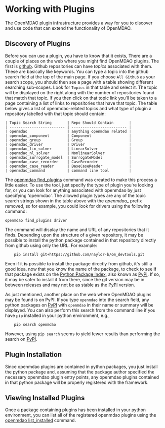 # Working with Plugins

The OpenMDAO plugin infrastructure provides a way for you to discover and use code that can extend the functionality of OpenMDAO.

## Discovery of Plugins

Before you can use a plugin, you have to know that it exists,  There are a couple of places on the web where you might find OpenMDAO plugins.  The first is [github](https://github.com). Github repositories can have *topics* associated with them.  These are basically like keywords.  You can type a topic into the github search field at the top of the main page.  If you choose `All Github` as your search scope, you should then see a page with a table showing different searching sub-scopes.  Look for `Topics` in that table and select it.  The topic will be displayed on the right along with the number of repositories found that match that topic.  If you then click on that topic link you'll be taken to a page containing a list of links to repositories that have that topic.  The table below gives a list of openmdao-related topics and what type of plugin a repository labelled with that topic should contain:


    | Topic Search String       | Repo Should Contain       |
    | ------------------------- | ------------------------- |
    | openmdao                  | anything openmdao related |
    | openmdao_component        | Component                 |
    | openmdao_group            | Group                     |
    | openmdao_driver           | Driver                    |
    | openmdao_lin_solver       | LinearSolver              |
    | openmdao_nl_solver        | NonlinearSolver           |
    | openmdao_surrogate_model  | SurrogateModel            |
    | openmdao_case_recorder    | CaseRecorder              |
    | openmdao_case_reader      | BaseCaseReader            |
    | openmdao_command          | command line tool         |


The [openmdao find_plugins](../../other_useful_docs/om_command.ipynb#openmdao-find_plugins) command was created to make this process a little easier.  To use the tool, just specify the type of plugin you're looking for, or you can look for anything associated with openmdao by just specifying 'openmdao'. The allowed plugin types are any of the topic search strings shown in the table above with the *openmdao_* prefix removed, so for example, you could look for drivers using the following command:

```
openmdao find_plugins driver
```

The command will display the name and URL of any repositories that it finds.  Depending upon the structure of a given repository, it may be possible to install the python package contained in that repository directly from github using only the URL.  For example:

```
    pip install git+https://github.com/naylor-b/om_devtools.git
```

Even if it **is** possible to install the package directly from github, it's still a good idea, now that you know the name of the package, to check to see if that package exists on the [Python Package Index](https://pypi.org/), also known as [PyPI](https://pypi.org/).  If so, it may be safer to install it from there, since the git version may be in between releases and may not be as stable as the [PyPI](https://pypi.org/) version.


As just mentioned, another place on the web where OpenMDAO plugins may be found is on PyPI.  If you type `openmdao` into the search field, any python packages on [PyPI](https://pypi.org/) with `openmdao` in their name or summary will be displayed.  You can also perform this search from the command line if you have `pip` installed in your python environment, e.g.,

```
    pip search openmdao
```

However, using `pip search` seems to yield fewer results than performing the search on [PyPI](https://pypi.org/).


## Plugin Installation


Since openmdao plugins are contained in python packages, you just install the python package and, assuming that the package author specified the necessary openmdao plugin entry points, any openmdao plugins contained in that python package will be properly registered with the framework.


## Viewing Installed Plugins


Once a package containing plugins has been installed in your python environment, you can list all of the registered openmdao plugins using the [openmdao list_installed](../../other_useful_docs/om_command.ipynb#openmdao-list_installed) command.

